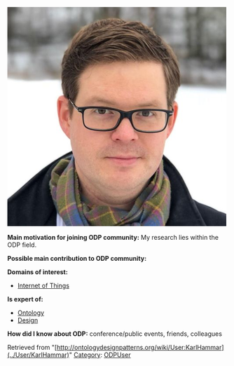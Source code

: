 [![Image:KarlHammar.jpg](../images/0/05/KarlHammar.jpg)](../Image/KarlHammar.jpg "Image:KarlHammar.jpg")




  





__Main motivation for joining ODP community:__ My research lies within the ODP field.


__Possible main contribution to ODP community:__


__Domains of interest:__



* [Internet of Things](../Community/Internet_of_Things "Community:Internet of Things")


__Is expert of:__



* [Ontology](../Community/Ontology-based_models "Community:Ontology")
* [Design](../Community/Design "Community:Design")


__How did I know about ODP:__ conference/public events, friends, colleagues






Retrieved from "[http://ontologydesignpatterns.org/wiki/User:KarlHammar](../User/KarlHammar)"
 [Category](http://ontologydesignpatterns.org/wiki/Special:Categories "Special:Categories"): [ODPUser](../Category/ODPUser "Category:ODPUser")